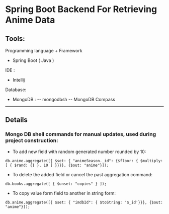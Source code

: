 # Spring Boot Backend For Retrieving Anime Data
## Tools:
Programming language + Framework 
- Spring Boot ( Java )

IDE : 
- Intellij

Database:
- MongoDB : 
-- mongodbsh -- MongoDB Compass
****
## Details
### Mongo DB shell commands for manual updates, used during project construction:
 - To add new field with random generated number rounded by 10:
 ```shell
db.anime.aggregate([{ $set: { "animeSeason._id": {$floor: { $multiply: [ { $rand: {} }, 10 ] }}}}, {$out: "anime"}]);
```
- To delete the added field or cancel the past aggregation command:
```shell
db.books.aggregate([ { $unset: "copies" } ]);
```
- To copy value form field to another in string form:
```shell
db.anime.aggregate([{ $set: { "imdbId": { $toString: '$_id'}}}, {$out: "anime"}]);
```